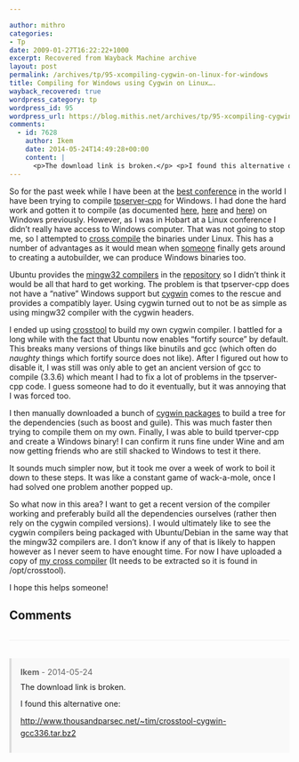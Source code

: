```yaml
---

author: mithro
categories:
- Tp
date: 2009-01-27T16:22:22+1000
excerpt: Recovered from Wayback Machine archive
layout: post
permalink: /archives/tp/95-xcompiling-cygwin-on-linux-for-windows
title: Compiling for Windows using Cygwin on Linux….
wayback_recovered: true
wordpress_category: tp
wordpress_id: 95
wordpress_url: https://blog.mithis.net/archives/tp/95-xcompiling-cygwin-on-linux-for-windows
comments:
  - id: 7628
    author: Ikem
    date: 2014-05-24T14:49:28+00:00
    content: |
      <p>The download link is broken.</p> <p>I found this alternative one: </p> <p><a href="http://www.thousandparsec.net/~tim/crosstool-cygwin-gcc336.tar.bz2" rel="nofollow">http://www.thousandparsec.net/~tim/crosstool-cygwin-gcc336.tar.bz2</a></p>
---
```


<div >
<p>So for the past week while I have been at the <a href="http://linux.conf.au/">best conference</a> in the world I have been trying to compile <a href="http://git.thousandparsec.net/gitweb/gitweb.cgi?p=tpserver-cpp.git;a=summary">tpserver-cpp</a> for Windows. I had done the hard work and gotten it to compile (as documented <a href="http://blog.mithis.net/archives/tp/10-compiling-tpserver-cpp-under-windows">here</a>, <a href="http://blog.mithis.net/archives/tp/12-compiling-tpserver-cpp-under-windows-part-2">here</a> and <a href="http://blog.mithis.net/archives/tp/13-compiling-tpserver-cpp-under-windows-part-3">here</a>) on Windows previously. However, as I was in Hobart at a Linux conference I didn’t really have access to Windows computer. That was not going to stop me, so I attempted to <a href="http://en.wikipedia.org/wiki/Cross-compiling">cross compile</a> the binaries under Linux. This has a number of advantages as it would mean when <a href="http://jms.id.au/wiki">someone</a> finally gets around to creating a autobuilder, we can produce Windows binaries too.</p>
<p>Ubuntu provides the <a href="http://www.mingw.org/">mingw32 compilers</a> in the <a href="http://packages.ubuntu.com/search?keywords=mingw32&searchon=names&section=all">repository</a> so I didn’t think it would be all that hard to get working. The problem is that tpserver-cpp does not have a “native” Windows support but <a href="http://www.cygwin.com/">cygwin</a> comes to the rescue and provides a compatibly layer. Using cygwin turned out to not be as simple as using mingw32 compiler with the cygwin headers.</p>
<p>I ended up using <a href="http://www.kegel.com/crosstool/">crosstool</a> to build my own cygwin compiler. I battled for a long while with the fact that Ubuntu now enables “fortify source” by default. This breaks many versions of things like binutils and gcc (which often do <i>naughty</i> things which fortify source does not like). After I figured out how to disable it, I was still was only able to get an ancient version of gcc to compile (3.3.6) which meant I had to fix a lot of problems in the tpserver-cpp code. I guess someone had to do it eventually, but it was annoying that I was forced too.</p>
<p>I then manually downloaded a bunch of <a href="http://mirror.aarnet.edu.au/pub/cygwin/release/">cygwin packages</a> to build a tree for the dependencies (such as boost and guile). This was much faster then trying to compile them on my own.  Finally, I was able to build tperver-cpp and create a Windows binary! I can confirm it runs fine under Wine and am now getting friends who are still shacked to Windows to test it there. </p>
<p>It sounds much simpler now, but it took me over a week of work to boil it down to these steps. It was like a constant game of wack-a-mole, once I had solved one problem another popped up.</p>
<p>So what now in this area? I want to get a recent version of the compiler working and preferably build all the dependencies ourselves (rather then rely on the cygwin compiled versions). I would ultimately like to see the cygwin compilers being packaged with Ubuntu/Debian in the same way that the mingw32 compilers are. I don’t know if any of that is likely to happen however as I never seem to have enought time. For now I have uploaded a copy of <a href="http://blog.mithis.net/~tim/crosstool-cygwin-gcc336.tar.bz2">my cross compiler</a> (It needs to be extracted so it is found in /opt/crosstool).</p>
<p>I hope this helps someone!</p>
</div>

## Comments

<div class="comments">
<div class="comment" id="comment-7628">
  <div class="comment-meta">
    <strong>Ikem</strong> -     <time datetime="2014-05-24T14:49:28+00:00">2014-05-24</time>
  </div>
  <div class="comment-content">
    <p>The download link is broken.</p> <p>I found this alternative one: </p> <p><a href="http://www.thousandparsec.net/~tim/crosstool-cygwin-gcc336.tar.bz2" rel="nofollow">http://www.thousandparsec.net/~tim/crosstool-cygwin-gcc336.tar.bz2</a></p>
  </div>
</div>

</div>

<style>
.comments {
  margin-top: 2rem;
  border-top: 1px solid #eee;
  padding-top: 2rem;
}

.comment {
  margin-bottom: 1.5rem;
  padding: 1rem;
  background: #f9f9f9;
  border-left: 4px solid #ddd;
}

.comment-meta {
  font-size: 0.9rem;
  color: #666;
  margin-bottom: 0.5rem;
}

.comment-content {
  line-height: 1.6;
}

.comment-content p {
  margin: 0.5rem 0;
}
</style>
